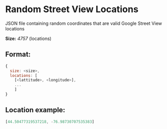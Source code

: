 # Random Street View Locations
JSON file containing random coordinates that are valid Google Street View locations 

**Size:** _4757_ (locations)

## Format:
```javascript
{
  size: <size>,
  locations: [
    [<lattitude>, <longitude>],
    ...
    ]
}
```

## Location example:

```javascript
[44.50477319537218, -76.98730707535383]
```
